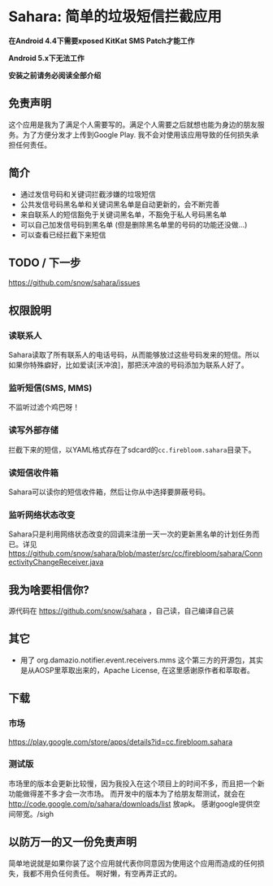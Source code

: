 Sahara: 简单的垃圾短信拦截应用
==============================

**在Android 4.4下需要xposed KitKat SMS Patch才能工作**

**Android 5.x下无法工作**

**安装之前请务必阅读全部介绍**

## 免责声明
这个应用是我为了满足个人需要写的。满足个人需要之后就想也能为身边的朋友服务。为了方便分发才上传到Google Play. 我不会对使用该应用导致的任何损失承担任何责任。

## 简介
* 通过发信号码和关键词拦截涉嫌的垃圾短信
* 公共发信号码黑名单和关键词黑名单是自动更新的，会不断完善
* 来自联系人的短信豁免于关键词黑名单，不豁免于私人号码黑名单
* 可以自己加发信号码到黑名单 (但是删除黑名单里的号码的功能还没做...)
* 可以查看已经拦截下来短信

## TODO / 下一步
https://github.com/snow/sahara/issues

## 权限說明
### 读联系人
Sahara读取了所有联系人的电话号码，从而能够放过这些号码发来的短信。所以如果你特殊癖好，比如爱读[沃冲浪]，那把沃冲浪的号码添加为联系人好了。

### 监听短信(SMS, MMS)
不监听过滤个鸡巴呀！

### 读写外部存储
拦截下来的短信，以YAML格式存在了sdcard的`cc.firebloom.sahara`目录下。

### 读短信收件箱
Sahara可以读你的短信收件箱，然后让你从中选择要屏蔽号码。

### 监听网络状态改变
Sahara只是利用网络状态改变的回调来注册一天一次的更新黑名单的计划任务而已。详见 https://github.com/snow/sahara/blob/master/src/cc/firebloom/sahara/ConnectivityChangeReceiver.java

## 我为啥要相信你?
源代码在 https://github.com/snow/sahara ，自己读，自己编译自己装

## 其它
* 用了 org.damazio.notifier.event.receivers.mms 这个第三方的开源包，其实是从AOSP里萃取出来的，Apache License, 在这里感谢原作者和萃取者。

## 下载
### 市场
https://play.google.com/store/apps/details?id=cc.firebloom.sahara

### 测试版
市场里的版本会更新比较慢，因为我投入在这个项目上的时间不多，而且把一个新功能做得差不多才会一次市场。
而开发中的版本为了给朋友帮测试，就会在 http://code.google.com/p/sahara/downloads/list 放apk。
感谢google提供空间带宽。/sigh

## 以防万一的又一份免责声明
简单地说就是如果你装了这个应用就代表你同意因为使用这个应用而造成的任何损失，我都不用负任何责任。
啊好懒，有空再弄正式的。

